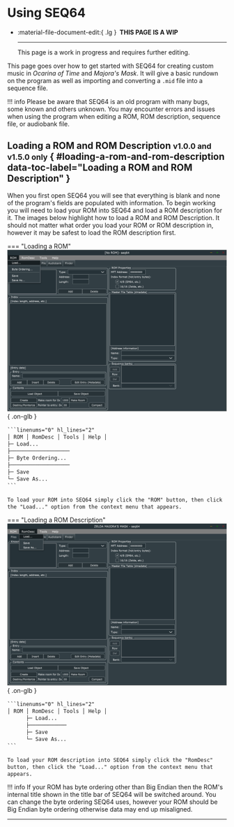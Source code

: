 # Using SEQ64

<div class="grid cards" markdown>

-   :material-file-document-edit:{ .lg } __&nbsp;THIS PAGE IS A WIP__
  
    ---

    This page is a work in progress and requires further editing.

</div>

This page goes over how to get started with SEQ64 for creating custom music in *Ocarina of Time* and *Majora's Mask*. It will give a basic rundown on the program as well as importing and converting a `.mid` file into a sequence file.

!!! info
    Please be aware that SEQ64 is an old program with many bugs, some known and others unknown. You may encounter errors and issues when using the program when editing a ROM, ROM description, sequence file, or audiobank file.

## Loading a ROM and ROM Description <small>v1.0.0 and v1.5.0 only</small> { #loading-a-rom-and-rom-description data-toc-label="Loading a ROM and ROM Description" }
When you first open SEQ64 you will see that everything is blank and none of the program's fields are populated with information. To begin working you will need to load your ROM into SEQ64 and load a ROM description for it. The images below highlight how to load a ROM and ROM Description. It should not matter what order you load your ROM or ROM description in, however it may be safest to load the ROM description first.

=== "Loading a  ROM"
    ![](../assets/images/seq64/seq64-load-rom.png){ .on-glb }

    ```linenums="0" hl_lines="2"
    │ ROM │ RomDesc │ Tools │ Help │
    ├─ Load...
    ├───────────────────
    ├─ Byte Ordering...
    ├───────────────────
    ├─ Save
    └─ Save As...
    ```

    To load your ROM into SEQ64 simply click the "ROM" button, then click the "Load..." option from the context menu that appears.

=== "Loading a ROM Description"
    ![](../assets/images/seq64/seq64-load-romdesc.png){ .on-glb }

    ```linenums="0" hl_lines="2"
    │ ROM │ RomDesc │ Tools │ Help │
          ├─ Load...
          ├────────────
          ├─ Save
          └─ Save As...
    ```

    To load your ROM description into SEQ64 simply click the "RomDesc" button, then click the "Load..." option from the context menu that appears.

!!! info
    If your ROM has byte ordering other than Big Endian then the ROM's internal title shown in the title bar of SEQ64 will be switched around. You can change the byte ordering SEQ64 uses, however your ROM should be Big Endian byte ordering otherwise data may end up misaligned.

-----
